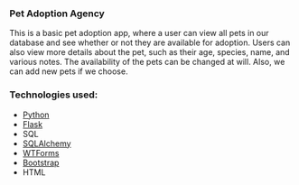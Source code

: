 ### Pet Adoption Agency

This is a basic pet adoption app, where a user can view all pets in our database and see whether or not they are available for adoption. Users can also view more details about the pet, such as their age, species, name, and various notes. The availability of the pets can be changed at will. Also, we can add new pets if we choose.

### Technologies used:

- [Python](https://www.python.org/)
- [Flask](https://flask.palletsprojects.com/en/1.1.x/)
- SQL
- [SQLAlchemy](https://www.sqlalchemy.org/)
- [WTForms](https://wtforms.readthedocs.io/en/2.3.x/)
- [Bootstrap](https://getbootstrap.com/)
- HTML

